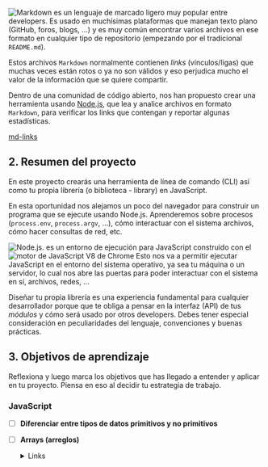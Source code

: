
![Markdown](https://es.wikipedia.org/wiki/Markdown1) es un lenguaje de marcado
ligero muy popular entre developers. Es usado en muchísimas plataformas que
manejan texto plano (GitHub, foros, blogs, ...) y es muy común
encontrar varios archivos en ese formato en cualquier tipo de repositorio
(empezando por el tradicional `README.md`).

Estos archivos `Markdown` normalmente contienen _links_ (vínculos/ligas) que
muchas veces están rotos o ya no son válidos y eso perjudica mucho el valor de
la información que se quiere compartir.

Dentro de una comunidad de código abierto, nos han propuesto crear una
herramienta usando [Node.js](https://nodejs.org/2), que lea y analice archivos
en formato `Markdown`, para verificar los links que contengan y reportar
algunas estadísticas.

[md-links](https://user-images.githubusercontent.com/110297/42118443-b7a5f1f0-7bc8-11e8-96ad-9cc5593715a6.jpg3)

## 2. Resumen del proyecto

En este proyecto crearás una herramienta de línea de comando (CLI) así como tu
propia librería (o biblioteca - library) en JavaScript.

En esta oportunidad nos alejamos un poco del navegador para construir un
programa que se ejecute usando Node.js. Aprenderemos sobre procesos
(`process.env`, `process.argv`, ...), cómo interactuar con el sistema archivos,
cómo hacer consultas de red, etc.

![Node.js](https://nodejs.org/es/4). es un entorno de ejecución para JavaScript
construido con el ![motor de JavaScript V8 de Chrome](https://developers.google.com/v8/5)
Esto nos va a permitir ejecutar JavaScript en el entorno del sistema operativo,
ya sea tu máquina o un servidor, lo cual nos abre las puertas para poder
interactuar con el sistema en sí, archivos, redes, ...

Diseñar tu propia librería es una experiencia fundamental para cualquier
desarrollador porque que te obliga a pensar en la interfaz (API) de tus
_módulos_ y cómo será usado por otros developers. Debes tener especial
consideración en peculiaridades del lenguaje, convenciones y buenas prácticas.

## 3. Objetivos de aprendizaje

Reflexiona y luego marca los objetivos que has llegado a entender y aplicar en tu proyecto. Piensa en eso al decidir tu estrategia de trabajo.

### JavaScript

- [ ] **Diferenciar entre tipos de datos primitivos y no primitivos**

- [ ] **Arrays (arreglos)**

  <details><summary>Links</summary><p>

  * [Arreglos](https://curriculum.laboratoria.la/es/topics/javascript/04-arrays6)
  * [Array - MDN](https://developer.mozilla.org/es/docs/Web/JavaScript/Reference/Global_Objects/Array/7)
  * [Array.prototype.sort() - MDN](https://developer.mozilla.org/es/docs/Web/JavaScript/Reference/Global_Objects/Array/sort8)
  * [Array.prototype.forEach() - MDN](https://developer.mozilla.org/es/docs/Web/JavaScript/Reference/Global_Objects/Array/forEach9)
  * [Array.prototype.map() - MDN](https://developer.mozilla.org/es/docs/Web/JavaScript/Reference/Global_Objects/Array/map10)
  * [Array.prototype.filter() - MDN](https://developer.mozilla.org/es/docs/Web/JavaScript/Reference/Global_Objects/Array/filter11)
  * [Array.prototype.reduce() - MDN](https://developer.mozilla.org/es/docs/Web/JavaScript/Reference/Global_Objects/Array/Reduce12)